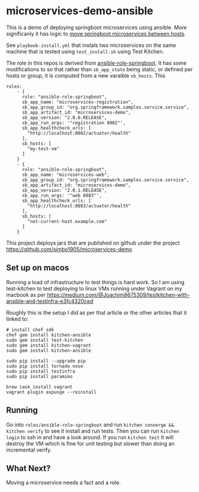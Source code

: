 # microservices-demo-ansible

This is a demo of deploying springboot microservices using ansible. More significanly it has logic to [move springboot microservices between hosts](https://devops.stackexchange.com/q/6393/10599). 

See `playbook-install.yml` that instals two microservices on the same machine that is tested using `test_install.sh` using Test Kitchen. 

The role in this repos is derived from [ansible-role-springboot](https://github.com/orachide/ansible-role-springboot). It has some modifications to so that rather than `sb_app_state` being static, or defined per hosts or group, it is computed from a new varaible `sb_hosts`. This 



```
roles:
    - {
      role: "ansible-role-springboot",
      sb_app_name: "microservices-registration",
      sb_app_group_id: "org.springframework.samples.service.service",
      sb_app_artifact_id: "microservices-demo",
      sb_app_version: "2.0.0.RELEASE",
      sb_app_run_args: '"registration 8082"',
      sb_app_healthcheck_urls: [
        "http://localhost:8082/actuator/health"
      ],
      sb_hosts: [
        "my-test-vm"
      ]
    }
    - {
      role: "ansible-role-springboot",
      sb_app_name: "microservices-web",
      sb_app_group_id: "org.springframework.samples.service.service",
      sb_app_artifact_id: "microservices-demo",
      sb_app_version: "2.0.1.RELEASE",
      sb_app_run_args: '"web 8083"',
      sb_app_healthcheck_urls: [
        "http://localhost:8083/actuator/health"
      ],
      sb_hosts: [
        "not-current-host.example.com"
      ]
    }
```

This project deploys jars that are published on github under the project https://github.com/simbo1905/microservices-demo

## Set up on macos

Running a load of infrastructure to test things is hard work. So I am using test-kitchen to test deploying to linux VMs running under Vagrant on my macbook as per https://medium.com/@Joachim8675309/testkitchen-with-ansible-and-testinfra-e3fc4320ced 

Roughly this is the setup I did as per that article or the other articles that it linked to: 

```
# install chef sdk
chef gem install kitchen-ansible
sudo gem install test-kitchen
sudo gem install kitchen-vagrant
sudo gem install kitchen-ansible

sudo pip install --upgrade pip
sudo pip install tornado nose
sudo pip install testinfra
sudo pip install paramiko

brew cask install vagrant
vagrant plugin expunge --reinstall
```

## Running

Go into `roles/ansible-role-springboot` and run `kitchen converge && kitchen verify` to see it install and run tests. Then you can run  `kitchen login` to ssh in and have a look around. If you run `kitchen test` it will destroy the VM which is fine for unit testing but slower than doing an incremental verify. 

## What Next?

Moving a microservice needs a fact and a role. 